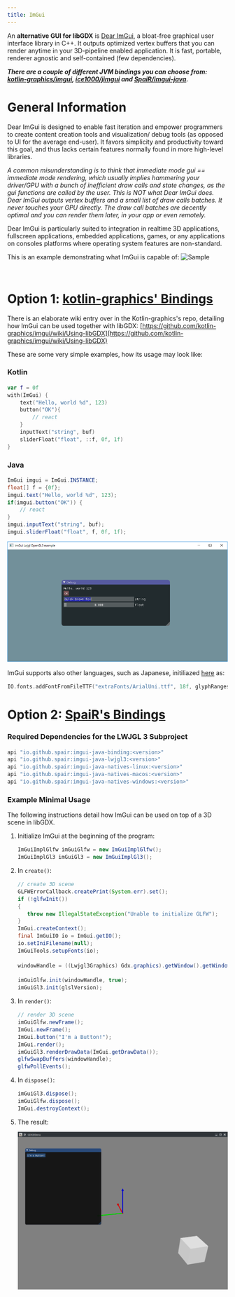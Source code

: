 ```yaml
---
title: ImGui
---
```

An **alternative GUI for libGDX** is [Dear ImGui](https://github.com/ocornut/imgui), a bloat-free graphical user interface library in C++. It outputs optimized vertex buffers that you can render anytime in your 3D-pipeline enabled application. It is fast, portable, renderer agnostic and self-contained (few dependencies).

_**There are a couple of different JVM bindings you can choose from: [kotlin-graphics/imgui](https://github.com/kotlin-graphics/imgui), [ice1000/jimgui](https://github.com/ice1000/jimgui) and [SpaiR/imgui-java](https://github.com/SpaiR/imgui-java).**_

# General Information

Dear ImGui is designed to enable fast iteration and empower programmers to create content creation tools and visualization/ debug tools (as opposed to UI for the average end-user). It favors simplicity and productivity toward this goal, and thus lacks certain features normally found in more high-level libraries.

_A common misunderstanding is to think that immediate mode gui == immediate mode rendering, which usually implies hammering your driver/GPU with a bunch of inefficient draw calls and state changes, as the gui functions are called by the user. This is NOT what Dear ImGui does. Dear ImGui outputs vertex buffers and a small list of draw calls batches. It never touches your GPU directly. The draw call batches are decently optimal and you can render them later, in your app or even remotely._

Dear ImGui is particularly suited to integration in realtime 3D applications, fullscreen applications, embedded applications, games, or any applications on consoles platforms where operating system features are non-standard.

This is an example demonstrating what ImGui is capable of:
![Sample](https://cloud.githubusercontent.com/assets/8225057/20628927/33e14cac-b329-11e6-80f6-9524e93b048a.png)

<br/>

# Option 1: [kotlin-graphics' Bindings](https://github.com/kotlin-graphics/imgui)

There is an elaborate wiki entry over in the Kotlin-graphics's repo, detailing how ImGui can be used together with libGDX: [https://github.com/kotlin-graphics/imgui/wiki/Using-libGDX](https://github.com/kotlin-graphics/imgui/wiki/Using-libGDX)

These are some very simple examples, how its usage may look like: 

### Kotlin
```kotlin
var f = 0f
with(ImGui) {
    text("Hello, world %d", 123)
    button("OK"){
        // react
    }
    inputText("string", buf)
    sliderFloat("float", ::f, 0f, 1f)
}
```

### Java
```java
ImGui imgui = ImGui.INSTANCE;
float[] f = {0f};
imgui.text("Hello, world %d", 123);
if(imgui.button("OK")) {
    // react
}
imgui.inputText("string", buf);
imgui.sliderFloat("float", f, 0f, 1f);
```

![screenshot of sample code alongside its output with ImGui](/assets/wiki/images/imgui1.png)

ImGui supports also other languages, such as Japanese, initiliazed [here](https://github.com/pakoito/imgui/blob/master/src/test/kotlin/imgui/gl/test%20lwjgl.kt#L79) as:

```kotlin
IO.fonts.addFontFromFileTTF("extraFonts/ArialUni.ttf", 18f, glyphRanges = IO.fonts.glyphRangesJapanese)!!
```

# Option 2: [SpaiR's Bindings](https://github.com/SpaiR/imgui-java)
### Required Dependencies for the LWJGL 3 Subproject
```groovy
api "io.github.spair:imgui-java-binding:<version>"
api "io.github.spair:imgui-java-lwjgl3:<version>"
api "io.github.spair:imgui-java-natives-linux:<version>"
api "io.github.spair:imgui-java-natives-macos:<version>"
api "io.github.spair:imgui-java-natives-windows:<version>"
```

### Example Minimal Usage
The following instructions detail how ImGui can be used on top of a 3D scene in libGDX.

1. Initialize ImGui at the beginning of the program:

   ```java
   ImGuiImplGlfw imGuiGlfw = new ImGuiImplGlfw();
   ImGuiImplGl3 imGuiGl3 = new ImGuiImplGl3();
   ```

2. In `create()`:

   ```java
   // create 3D scene
   GLFWErrorCallback.createPrint(System.err).set();
   if (!glfwInit())
   {
      throw new IllegalStateException("Unable to initialize GLFW");
   }
   ImGui.createContext();
   final ImGuiIO io = ImGui.getIO();
   io.setIniFilename(null);
   ImGuiTools.setupFonts(io);
   
   windowHandle = ((Lwjgl3Graphics) Gdx.graphics).getWindow().getWindowHandle();
   
   imGuiGlfw.init(windowHandle, true);
   imGuiGl3.init(glslVersion);
   ```

3. In `render()`:

   ```java
   // render 3D scene
   imGuiGlfw.newFrame();
   ImGui.newFrame();
   ImGui.button("I'm a Button!");
   ImGui.render();
   imGuiGl3.renderDrawData(ImGui.getDrawData());
   glfwSwapBuffers(windowHandle);
   glfwPollEvents();
   ```

4. In `dispose()`:

   ```java
   imGuiGl3.dispose();
   imGuiGlfw.dispose();
   ImGui.destroyContext();
   ```

5. The result:

   <img src="/assets/wiki/images/imgui2.png" alt="Screenshot of ImGui in libGDX" width="500"/>
